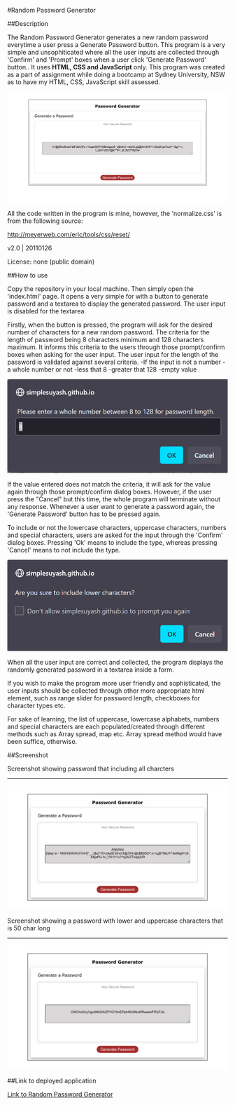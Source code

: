#Random Password Generator

##Description

The Random Password Generator generates a new random password everytime a user press a Generate Password button. This program is a very simple and unsophiticated where all the user inputs are collected through 'Confirm' and 'Prompt' boxes when a user click 'Generate Password' button.. It uses **HTML, CSS and JavaScript** only. This program was created as a part of assignment while doing a bootcamp at Sydney University, NSW as to have my HTML, CSS, JavaScript skill assessed.

![image](./assets/image/screenshot-PW-generator.png)

All the code written in the program is mine, however, the 'normalize.css' is from the following source:  

 http://meyerweb.com/eric/tools/css/reset/

 v2.0 | 20110126

 License: none (public domain)
 
##How to use

Copy the repository in your local machine. Then simply open the 'index.html' page. It opens a very simple for with a button to generate password and a textarea to display the generated password. The user input is disabled for the textarea.

Firstly, when the button is pressed, the program will ask for the desired number of characters for a new random password. The criteria for the length of password being 8 characters minimum and 128 characters maximum. It informs this criteria to the users through those prompt/confirm boxes when asking for the user input. The user input for the length of the password is validated against several criteria. 
-If the input is not a number
-a whole number or not
-less that 8 
-greater that 128
-empty value

 ![image](./assets/image/prompt-box.png) 


If the value entered does not match the criteria, it will ask for the value again through those prompt/confirm dialog boxes. However, if the user press the "Cancel" but this time, the whole program will terminate without any response. Whenever a user want to generate a password again, the 'Generate Password' button has to be pressed again. 

To include or not the lowercase characters, uppercase characters, numbers and special characters, users are asked for the input through the 'Confirm' dialog boxes. Pressing 'Ok' means to include the type, whereas pressing 'Cancel' means to not include the type.

![image](./assets/image/confirm-box.png)


When all the user input are correct and collected, the program displays the randomly generated password in a textarea inside a form. 

If you wish to make the program more user friendly and sophisticated, the user inputs should be collected through other more appropriate html element, such as range slider for password length, checkboxes for character types etc.

For sake of learning, the list of uppercase, lowercase alphabets, numbers and special characters are each populated/created through different methods such as Array spread, map etc. Array spread method would have been suffice, otherwise.



##Screenshot

Screenshot showing password that including all charcters
* * *

![image](./assets/image/screenshot1.png)


Screenshot showing a password with lower and uppercase characters that is 50 char long
* * *

![image](./assets/image/screenshot2.png)


##Link to deployed application    

[Link to Random Password Generator](https://simplesuyash.github.io/password-generator/)
